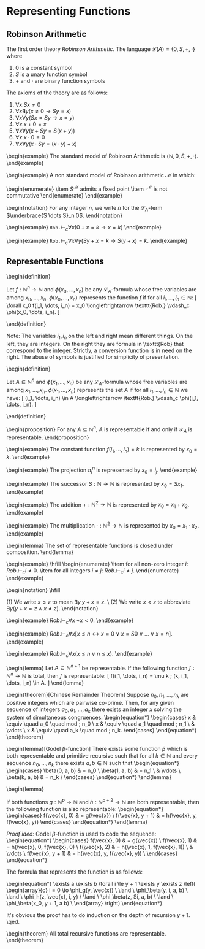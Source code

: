 # Representing Functions

## Robinson Arithmetic

The first order theory _Robinson Arithmetic_. The language
$\mathcal{L}(A) = \{0, S, +, \cdot \}$ where

1. $0$ is a constant symbol
2. $S$ is a unary function symbol
3. $+$ and $\cdot$ are binary function symbols

The axioms of the theory are as follows:

1. $\forall x. Sx \neq 0$
2. $\forall x \exists y (x \neq 0 \to Sy = x)$
3. $\forall x \forall y (Sx = Sy \to x = y)$
4. $\forall x. x + 0 = x$
5. $\forall x \forall y (x + Sy = S(x + y))$
6. $\forall x. x \cdot 0 = 0$
7. $\forall x \forall y (x \cdot Sy = (x \cdot y) + x)$


\begin{example}
The standard model of Robinson Arithmetic is $\langle \mathbb{N}, 0, S, +, \cdot \rangle$.
\end{example}


\begin{example}
A non standard model of Robinson arithmetic $\mathcal{M}$ in which:

\begin{enumerate}
\item $S^\mathcal{M}$ admits a fixed point
\item $\cdot^\mathcal{M}$ is not commutative
\end{enumerate}
\end{example}


\begin{notation}
For any integer $n$, we write $n$ for the $\mathcal{L}_A$-term $\underbrace{S \dots S}_n 0$.
\end{notation}


\begin{example}
$\texttt{Rob.} \vdash_c \forall x (0 + x = k \to x = k)$
\end{example}


\begin{example}
$\texttt{Rob.} \vdash_c \forall x \forall y (Sy + x = k \to S(y + x) = k$.
\end{example}


## Representable Functions

\begin{definition}

Let $f : \mathbb{N}^n \to \mathbb{N}$ and $\phi(x_0, \dots, x_n)$ be
any $\mathcal{L}_A$-formula whose free variables are among $x_0, \dots, x_n$.
$\phi(x_0, \dots, x_n)$ represents the function $f$ if for all $i_i,
\dots, i_n \in \mathbb{N}$:
\[
\forall x_0 f(i_1, \dots, i_n) = x_0 \longleftrightarrow \texttt{Rob.} \vdash_c \phi(x_0, \dots, i_n).
\]

\end{definition}

Note: The variables $i_1, i_n$ on the left and right mean different things. On
the left, they are integers. On the right they are formula in \texttt{Rob}
that correspond to the integer. Strictly, a conversion function is in need on
the right. The abuse of symbols is justified for simplicity of presentation.


\begin{definition}

Let $A \subseteq \mathbb{N}^n$ and $\phi(x_1, \dots, x_n)$ be any
$\mathcal{L}_A$-formula whose free variables are among $x_1, \dots,
x_n$.  $\phi(x_1, \dots, x_n)$ represents the set $A$ if for all $i_1,
\dots, i_n \in \mathbb{N}$ we have:
\[
(i_1, \dots, i_n) \in A \longleftrightarrow \texttt{Rob.} \vdash_c \phi(i_1, \dots, i_n).
\]

\end{definition}


\begin{proposition}
For any $A \subseteq \mathbb{N}^n$, $A$ is representable if and only if
$\mathcal{X}_A$ is representable.
\end{proposition}


\begin{example}
The constant function $f(i_1, \dots, i_n) = k$ is represented by $x_0 = k$.
\end{example}


\begin{example}
The projection $\pi_j^n$ is represented by $x_0 = i_j$.
\end{example}


\begin{example}
The successor $S: \mathbb{N} \to \mathbb{N}$ is represented by $x_0 = Sx_1$.
\end{example}


\begin{example}
The addition $+ : \mathbb{N}^2 \to \mathbb{N}$ is represented by $x_0 = x_1 + x_2$.
\end{example}


\begin{example}
The multiplication $\cdot : \mathbb{N}^2 \to \mathbb{N}$ is represented by $x_0 = x_1 \cdot x_2$.
\end{example}


\begin{lemma}
The set of representable functions is closed under composition.
\end{lemma}


\begin{example}
\hfill
\begin{enumerate}
\item for all non-zero integer $i$: $Rob. \vdash_c i \neq 0$.
\item for all integers $i \neq j$: $Rob. \vdash_c i \neq j$.
\end{enumerate}
\end{example}


\begin{notation}
\hfill

(1) We write $x \le z$ to mean $\exists y \; y + x = z$. \\
(2) We write $x < z$ to abbreviate $\exists y (y + x = z \land x \neq z)$.
\end{notation}


\begin{example}
$Rob. \vdash_c \forall x \; \neg x < 0$.
\end{example}


\begin{example}
$Rob. \vdash_c \forall x [x \le n \longleftrightarrow x = 0 \lor x = S0 \lor \dots \lor x = n]$.
\end{example}


\begin{example}
$Rob. \vdash_c \forall x (x \le n \lor n \le x)$.
\end{example}


\begin{lemma}
Let $A \subseteq \mathbb{N}^{n + 1}$ be representable. If the following function
$f : \mathbb{N}^n \to \mathbb{N}$ is total, then $f$ is representable:
\[
f(i_1, \dots, i_n) = \mu k \; (k, i_1, \dots, i_n) \in A.
\]
\end{lemma}


\begin{theorem}[Chinese Remainder Theorem]
Suppose $n_0, n_1, \dots, n_k$ are positive integers which are pairwise co-prime.
Then, for any given sequence of integers $a_0, a_1, \dots, a_k$ there exists an
integer $x$ solving the system of simultaneous congruences:
\begin{equation*}
\begin{cases}
x & \equiv \quad a_0 \quad mod \; n_0 \\
x & \equiv \quad a_1 \quad mod \; n_1 \\
  & \vdots \\
x & \equiv \quad a_k \quad mod \; n_k.
\end{cases}
\end{equation*}
\end{theorem}


\begin{lemma}[Godel $\beta$-function]
There exists some function $\beta$ which is both representable and primitive
recursive such that for all $k \in \mathbb{N}$ and every sequence
$n_0, \dots, n_k$ there exists $a, b \in \mathbb{N}$ such that
\begin{equation*}
\begin{cases}
\beta(0, a, b) & = n_0 \\
\beta(1, a, b) & = n_1 \\
               & \vdots \\
\beta(k, a, b) & = n_k \\
\end{cases}
\end{equation*}
\end{lemma}


\begin{lemma}

If both functions $g : \mathbb{N}^p \to \mathbb{N}$ and $h :
\mathbb{N}^{p + 2} \to \mathbb{N}$ are both representable,
then the following function is also representable:
\begin{equation*}
\begin{cases}
f(\vec{x}, 0) & = g(\vec{x}) \\
f(\vec{x}, y + 1) & = h(\vec{x}, y, f(\vec{x}, y))
\end{cases}
\end{equation*}
\end{lemma}

*Proof idea:* Godel $\beta$-function is used to code the sequence:
\begin{equation*}
\begin{cases}
f(\vec{x}, 0) & = g(\vec{x}) \\
f(\vec{x}, 1) & = h(\vec{x}, 0, f(\vec{x}, 0)  \\
f(\vec{x}, 2) & = h(\vec{x}, 1, f(\vec{x}, 1)) \\
              & \vdots                       \\
f(\vec{x}, y + 1) & = h(\vec{x}, y, f(\vec{x}, y)) \\
\end{cases}
\end{equation*}

The formula that represents the function is as follows:

\begin{equation*}
\exists a \exists b \forall i \le y + 1 \exists y \exists z
\left(
\begin{array}{c}
i = 0 \to \phi_g(y, \vec{x}) \\
\land \\
\phi_\beta(y, i, a, b) \\
\land \\
\phi_h(z, \vec{x}, i, y) \\
\land \\
\phi_\beta(z, Si, a, b) \\
\land \\
\phi_\beta(x_0, y + 1, a b) \\
\end{array}
\right)
\end{equation*}

It's obvious the proof has to do induction on the depth of recursion $y + 1$. \qed.

\begin{theorem}
All total recursive functions are representable.
\end{theorem}
